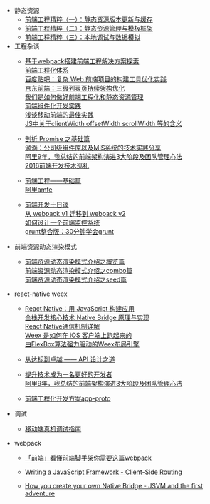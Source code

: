 <ul>
	<li>静态资源
		<ul>
			<li><a href="http://www.infoq.com/cn/articles/front-end-engineering-and-performance-optimization-part1">前端工程精粹（一）：静态资源版本更新与缓存</a></li>
			<li><a href="http://www.infoq.com/cn/articles/front-end-engineering-and-performance-optimization-part2">前端工程精粹（二）：静态资源管理与模板框架</a></li>
			<li><a href="http://www.infoq.com/cn/articles/front-end-engineering-pristine-part3">前端工程精粹（三）：本地调试与数据模拟</a></li>
		</ul>
	</li>
	<li>工程杂谈
	<ul>
		<li><p><a href="http://www.infoq.com/cn/articles/frontend-engineering-webpack">基于webpack搭建前端工程解决方案探索</a><br>
<a href="http://roshanca.com/2017/front-end-engineering-system">前端工程化体系</a><br>
<a href="http://www.infoq.com/cn/articles/constructe-tool-optimize-for-complex-web-front-end-projects">百度贴吧：复杂 Web 前端项目的构建工具优化实践</a><br>
<a href="http://www.infoq.com/cn/articles/Jingdong-three-list-page-continuous-structure-optimization">京东前端：三级列表页持续架构优化</a><br>
<a href="https://aotu.io/notes/2016/07/19/A-little-exploration-of-front-end-engineering/">我们是如何做好前端工程化和静态资源管理</a><br>
<a href="http://tech.meituan.com/frontend-component-practice.html">前端组件化开发实践</a><br>
<a href="http://www.cnblogs.com/yexiaochai/p/4219523.html#3605487">浅谈移动前端的最佳实践</a><br>
<a href="http://www.cnblogs.com/fullhouse/archive/2012/01/16/2324131.html">JS中关于clientWidth offsetWidth scrollWidth 等的含义</a></p></li>
		<li>
			<p><a href="http://tech.meituan.com/promise-insight.html">剖析 Promise 之基础篇</a><br>
<a href="http://www.infoq.com/cn/articles/company-level-component-library-and-mis-systems">滴滴：公司级组件库以及MIS系统的技术实践分享</a><br>
<a href="http://www.infoq.com/cn/news/2017/01/Ali-9-3">阿里9年，我总结的前端架构演进3大阶段及团队管理心法</a><br>
<a href="http://www.infoq.com/cn/articles/2016-review-frontend?utm_campaign=rightbar_v2&amp;utm_source=infoq&amp;utm_medium=articles_link&amp;utm_content=link_text">2016前端开发技术巡礼</a></p>
		</li>
		<li><p><a href="https://github.com/fouber/blog/issues/10">前端工程——基础篇</a><br>
<a href="https://github.com/amfe/article">阿里amfe</a></p>
		</li>
		<li>
			<p><a href="http://blog.jobbole.com/25114/">前端开发十日谈</a><br>
<a href="http://web.jobbole.com/90058/">从 webpack v1 迁移到 webpack v2</a><br>
<a href="http://web.jobbole.com/90033/">如何设计一个前端监控系统</a><br>
<a href="http://www.cnblogs.com/yexiaochai/p/3603389.html">grunt整合版：30分钟学会grunt</a></p>
		</li>
	</ul>
	</li>
	<li>前端资源动态渲染模式
		<ul>
			<li><p><a href="http://js8.in/2016/06/24/%E5%89%8D%E7%AB%AF%E8%B5%84%E6%BA%90%E5%8A%A8%E6%80%81%E6%B8%B2%E6%9F%93%E6%A8%A1%E5%BC%8F%E4%BB%8B%E7%BB%8D%E4%B9%8B%E6%A6%82%E8%A7%88%E7%AF%87/">前端资源动态渲染模式介绍之概览篇</a><br>
<a href="http://js8.in/2016/07/12/%E5%89%8D%E7%AB%AF%E8%B5%84%E6%BA%90%E5%8A%A8%E6%80%81%E6%B8%B2%E6%9F%93%E6%A8%A1%E5%BC%8F%E4%BB%8B%E7%BB%8D%E4%B9%8Bcombo%E7%AF%87/">前端资源动态渲染模式介绍之combo篇</a><br>
<a href="http://js8.in/2016/07/24/%E5%89%8D%E7%AB%AF%E8%B5%84%E6%BA%90%E5%8A%A8%E6%80%81%E6%B8%B2%E6%9F%93%E6%A8%A1%E5%BC%8F%E4%BB%8B%E7%BB%8D%E4%B9%8Bseed%E7%AF%87/">前端资源动态渲染模式介绍之seed篇</a></p></li>
		</ul>
	</li>
	<li>react-native weex
		<ul>
			<li>
				<p><a href="http://roshanca.com/2015/build-app-with-react-native">React Native：用 JavaScript 构建应用</a><br>
<a href="http://www.jianshu.com/p/4288492ef951">全栈开发核心技术 Native Bridge 原理与实现</a><br>
<a href="http://www.cocoachina.com/ios/20150401/11458.html">React Native通信机制详解</a><br>
<a href="https://halfrost.com/weex_ios/?hmsr=toutiao.io&amp;utm_medium=toutiao.io&amp;utm_source=toutiao.io">Weex 是如何在 iOS 客户端上跑起来的</a><br>
<a href="https://halfrost.com/weex_flexbox/">由FlexBox算法强力驱动的Weex布局引擎</a></p>
			</li>
			<li>
				<p><a href="http://taobaofed.org/blog/2017/02/16/a-guide-to-api-design/">从达标到卓越 —— API 设计之道</a></p>
			</li>
			<li>
				<p><a href="http://www.infoq.com/cn/articles/skills-better-developer?utm_campaign=rightbar_v2&amp;utm_source=infoq&amp;utm_medium=articles_link&amp;utm_content=link_text">提升技术成为一名更好的开发者</a><br>
<a href="http://www.infoq.com/cn/news/2017/01/Ali-9-3?utm_source=news_about_Front-end&amp;utm_medium=link&amp;utm_campaign=Front-end">阿里9年，我总结的前端架构演进3大阶段及团队管理心法</a></p>
			</li>
			<li>
				<p><a href="http://tech.meituan.com/tech-salon-13-app-proto.html">前端工程化开发方案app-proto</a></p>
			</li>
		</ul>
	</li>
	<li>调试
		<ul>
			<li>
				<p><a href="https://aotu.io/notes/2017/02/24/Mobile-debug/">移动端真机调试指南</a></p>
			</li>
		</ul>
	</li>
	<li>webpack
		<ul>
			<li>
				<p><a href="http://www.tuicool.com/articles/qYjm2eZ">「前端」看懂前端脚手架你需要这篇webpack</a></p>
			</li>
			<li>
				<p><a href="https://blog.risingstack.com/writing-a-javascript-framework-client-side-routing/">Writing a JavaScript Framework - Client-Side Routing</a></p>
			</li>
			<li>
				<p><a href="http://efe.baidu.com/blog/how-to-create-you-own-native-bridge-c2/">How you create your own Native Bridge - JSVM and the first adventure</a></p>
			</li>
		</ul>
	</li>

</ul>
